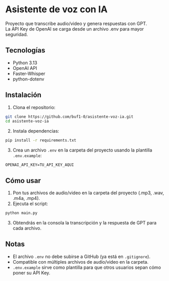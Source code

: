 # Asistente de voz con IA

Proyecto que transcribe audio/video y genera respuestas con GPT.  
La API Key de OpenAI se carga desde un archivo .env para mayor seguridad.

## Tecnologías
- Python 3.13
- OpenAI API
- Faster-Whisper
- python-dotenv

## Instalación
1. Clona el repositorio:
```bash
git clone https://github.com/buf1-0/asistente-voz-ia.git
cd asistente-voz-ia
```

2. Instala dependencias:
```bash
pip install -r requirements.txt
```

3. Crea un archivo `.env` en la carpeta del proyecto usando la plantilla `.env.example`:
```
OPENAI_API_KEY=TU_API_KEY_AQUI
```

## Cómo usar
1. Pon tus archivos de audio/video en la carpeta del proyecto (.mp3, .wav, .m4a, .mp4).  
2. Ejecuta el script:
```bash
python main.py
```
3. Obtendrás en la consola la transcripción y la respuesta de GPT para cada archivo.

## Notas
- El archivo `.env` no debe subirse a GitHub (ya está en `.gitignore`).  
- Compatible con múltiples archivos de audio/video en la carpeta.  
- `.env.example` sirve como plantilla para que otros usuarios sepan cómo poner su API Key.
